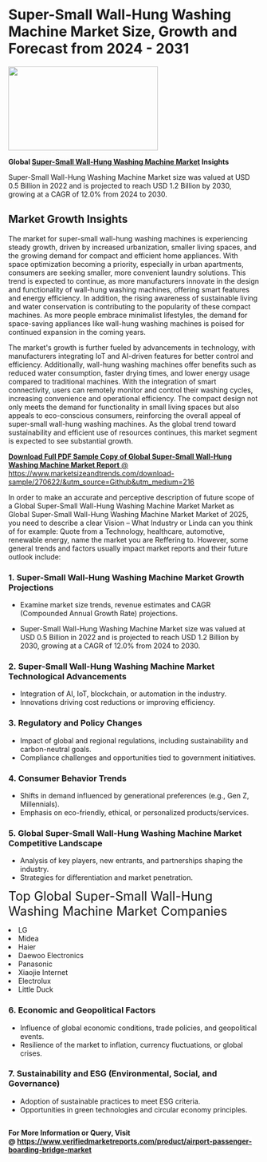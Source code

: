 <H1>Super-Small Wall-Hung Washing Machine Market Size, Growth and Forecast from 2024 - 2031</H1><img class="aligncenter size-medium wp-image-584254" src="https://thirdeyenews.in/wp-content/uploads/2024/09/Global-Market-Research-300x168.jpeg" alt="" width="300" height="168" /><p><strong>Global&nbsp;<a href="https://www.marketsizeandtrends.com/download-sample/270622/&amp;utm_source=Github&utm_medium=216">Super-Small Wall-Hung Washing Machine Market</a> Insights</strong></p><p>Super-Small Wall-Hung Washing Machine Market size was valued at USD 0.5 Billion in 2022 and is projected to reach USD 1.2 Billion by 2030, growing at a CAGR of 12.0% from 2024 to 2030.</p><p><h2>Market Growth Insights</h2> <p>The market for super-small wall-hung washing machines is experiencing steady growth, driven by increased urbanization, smaller living spaces, and the growing demand for compact and efficient home appliances. With space optimization becoming a priority, especially in urban apartments, consumers are seeking smaller, more convenient laundry solutions. This trend is expected to continue, as more manufacturers innovate in the design and functionality of wall-hung washing machines, offering smart features and energy efficiency. In addition, the rising awareness of sustainable living and water conservation is contributing to the popularity of these compact machines. As more people embrace minimalist lifestyles, the demand for space-saving appliances like wall-hung washing machines is poised for continued expansion in the coming years.</p> <p><a href="#"></a></p> <p>The market's growth is further fueled by advancements in technology, with manufacturers integrating IoT and AI-driven features for better control and efficiency. Additionally, wall-hung washing machines offer benefits such as reduced water consumption, faster drying times, and lower energy usage compared to traditional machines. With the integration of smart connectivity, users can remotely monitor and control their washing cycles, increasing convenience and operational efficiency. The compact design not only meets the demand for functionality in small living spaces but also appeals to eco-conscious consumers, reinforcing the overall appeal of super-small wall-hung washing machines. As the global trend toward sustainability and efficient use of resources continues, this market segment is expected to see substantial growth. <p><a href="#"></p><p><span class=""><strong>Download Full PDF Sample Copy of Global Super-Small Wall-Hung Washing Machine Market Report</strong> @ <a href="https://www.marketsizeandtrends.com/download-sample/270622/&amp;utm_source=Github&utm_medium=216" target="_blank">https://www.marketsizeandtrends.com/download-sample/270622/&amp;utm_source=Github&utm_medium=216</a></span></p><p>In order to make an accurate and perceptive description of future scope of a Global&nbsp;Super-Small Wall-Hung Washing Machine Market Market as Global&nbsp;Super-Small Wall-Hung Washing Machine Market Market of 2025, you need to describe a clear Vision &ndash; What Industry or Linda can you think of for example: Quote from a Technology, healthcare, automotive, renewable energy, name the market you are Reffering to. However, some general trends and factors usually impact market reports and their future outlook include:</p><h3>1.&nbsp;<strong>Super-Small Wall-Hung Washing Machine Market Growth Projections</strong></h3><ul><li>Examine market size trends, revenue estimates and CAGR (Compounded Annual Growth Rate) projections.</li><li><p>Super-Small Wall-Hung Washing Machine Market size was valued at USD 0.5 Billion in 2022 and is projected to reach USD 1.2 Billion by 2030, growing at a CAGR of 12.0% from 2024 to 2030.</p></li></ul><h3>2.&nbsp;<strong>Super-Small Wall-Hung Washing Machine Market Technological Advancements</strong></h3><ul><li>Integration of AI, IoT, blockchain, or automation in the industry.</li><li>Innovations driving cost reductions or improving efficiency.</li></ul><h3>3.&nbsp;<strong>Regulatory and Policy Changes</strong></h3><ul><li>Impact of global and regional regulations, including sustainability and carbon-neutral goals.</li><li>Compliance challenges and opportunities tied to government initiatives.</li></ul><h3>4.&nbsp;<strong>Consumer Behavior Trends</strong></h3><ul><li>Shifts in demand influenced by generational preferences (e.g., Gen Z, Millennials).</li><li>Emphasis on eco-friendly, ethical, or personalized products/services.</li></ul><h3>5.&nbsp;<strong>Global Super-Small Wall-Hung Washing Machine Market Competitive Landscape</strong></h3><ul><li>Analysis of key players, new entrants, and partnerships shaping the industry.</li><li>Strategies for differentiation and market penetration.</li></ul><p data-pm-slice="1 1 []"><span style="color: inherit; font-family: inherit; font-size: 25px;">Top Global Super-Small Wall-Hung Washing Machine Market Companies</span></p><div class="" data-test-id=""><p><li>LG</li><li> Midea</li><li> Haier</li><li> Daewoo Electronics</li><li> Panasonic</li><li> Xiaojie Internet</li><li> Electrolux</li><li> Little Duck</li></p></div><h3>6.&nbsp;<strong>Economic and Geopolitical Factors</strong></h3><ul><li>Influence of global economic conditions, trade policies, and geopolitical events.</li><li>Resilience of the market to inflation, currency fluctuations, or global crises.</li></ul><h3>7.&nbsp;<strong>Sustainability and ESG (Environmental, Social, and Governance)</strong></h3><ul><li>Adoption of sustainable practices to meet ESG criteria.</li><li>Opportunities in green technologies and circular economy principles.</li></ul><h2><strong style="font-size: 14px;">For More Information or Query, Visit @&nbsp;</strong><a style="background-color: #ffffff; font-size: 14px;" href="https://www.marketsizeandtrends.com/report/super-small-wall-hung-washing-machine-market/" target="_blank">https://www.verifiedmarketreports.com/product/airport-passenger-boarding-bridge-market</a></h2>
